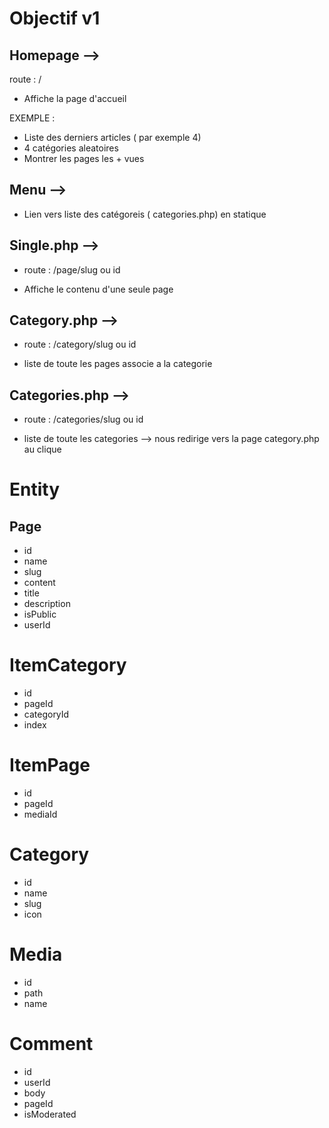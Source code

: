 # Objectif v1 

## Homepage -->
route : /
 - Affiche la page d'accueil
 
 EXEMPLE : 
 - Liste des derniers articles ( par exemple 4)
 - 4 catégories aleatoires
 - Montrer les pages les + vues
 
## Menu -->
 
- Lien vers liste des catégoreis ( categories.php) en statique
 
## Single.php -->
 
 - route : /page/slug ou id
 
-  Affiche le contenu d'une seule page

## Category.php -->

- route : /category/slug ou id

- liste de toute les pages associe a la categorie

## Categories.php -->

- route : /categories/slug ou id

- liste de toute les categories
--> nous redirige vers la page category.php au clique


# Entity

## Page
- id
- name
- slug
- content
- title
- description
- isPublic
- userId

# ItemCategory

- id
- pageId
- categoryId
- index

# ItemPage

- id
- pageId
- mediaId

 
# Category

- id
- name
- slug
- icon

# Media

- id
- path
- name

# Comment
- id
- userId
- body
- pageId
- isModerated


